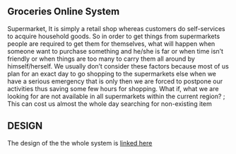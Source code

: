 ## Groceries Online System

Supermarket, It is simply a retail shop whereas customers do self-services to acquire household goods. So in order to get things from supermarkets people are required to get them for themselves, what will happen when someone want to purchase something and he/she is far or when time isn’t friendly or when things are too many to carry them all around by himself/herself. We usually don’t consider these factors because most of us plan for an exact day to go shopping to the supermarkets else when we have a serious emergency that is only then we are forced to postpone our activities thus saving some few hours for shopping. What if, what we are looking for are not available in all supermarkets within the current region? ; This can cost us almost the whole day searching for non-existing item

## DESIGN
The design of the the whole system is [linked here](Design.md)
